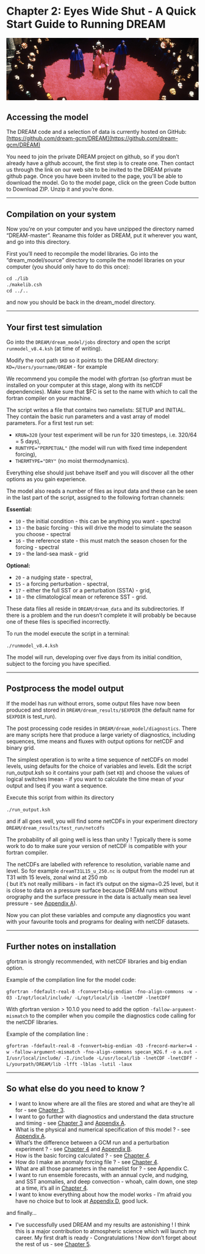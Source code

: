 # Chapter 2: Eyes Wide Shut - A Quick Start Guide to Running DREAM
![chapter 2 fig](./img/chapter_2.png)

## Accessing the model
The DREAM code and a selection of data is currently hosted on GitHub:
[https://github.com/dream-gcm/DREAM](https://github.com/dream-gcm/DREAM)

You need to join the private DREAM project on github, so if you don’t already have a github account, the first step is to create one. Then contact us through the link on our web site to be invited to the DREAM private github page. Once you have been invited to the page, you’ll be able to download the model. Go to the model page, click on the green Code button to Download ZIP. Unzip it and you’re done. 

---
## Compilation on your system
Now you’re on your computer and you have unzipped the directory named “DREAM-master”. Reaname this folder as DREAM, put it wherever you want, and go into this directory. 

First you’ll need to recompile the model libraries. Go into the “dream_model/source” directory to compile the model libraries on your computer (you should only have to do this once):

```
cd ./lib
./makelib.csh
cd ../..
````

and now you should be back in the dream_model directory.

---
## Your first test simulation
Go into the `DREAM/dream_model/jobs` directory and open the script `runmodel_v8.4.ksh` (at time of writing).

Modify the root path `$KD` so it points to the DREAM directory:
`KD=/Users/yourname/DREAM` - for example

We recommend you compile the model with gfortran (so gfortran must be installed on your computer at this stage, along with its netCDF dependencies). Make sure that $FC is set to the name with which to call the fortran compiler on your machine.

The script writes a file that contains two namelists: SETUP and INITIAL. They contain the basic run parameters and a vast array of model parameters. For a first test run set:

* `KRUN=320` (your test experiment will be run for 320 timesteps, i.e. 320/64 = 5 days),
* `RUNTYPE="PERPETUAL"` (the model will run with fixed time independent forcing),
* `THERMTYPE="DRY"` (no moist thermodynamics).

Everything else should just behave itself and you will discover all the other options as you gain experience. 

The model also reads a number of files as input data and these can be seen in the last part of the script, assigned to the following fortran channels:

__Essential:__ 
* `10` - the initial condition - this can be anything you want - spectral
* `13` - the basic forcing - this will drive the model to simulate the season you choose - spectral
* `16` - the reference state - this must match the season chosen for the forcing - spectral
* `19` - the land-sea mask - grid

__Optional:__
* `20` - a nudging state - spectral,
* `15` - a forcing perturbation - spectral,
* `17` - either the full SST or a perturbation (SSTA) - grid,
* `18` - the climatological mean or reference SST - grid.

These data files all reside in `DREAM/dream_data` and its subdirectories. If there is a problem and the run doesn’t complete it will probably be because one of these files is specified incorrectly. 

To run the model execute the script in a terminal:

`./runmodel_v8.4.ksh`

The model will run, developing over five days from its initial condition, subject to the forcing you have specified.

---
## Postprocess the model output
If the model has run without errors, some output files have now been produced and stored in `DREAM/dream_results/$EXPDIR`  (the default name for `$EXPDIR` is test_run).

The post processing code resides in `DREAM/dream_model/diagnostics`. There are many scripts here that produce a large variety of diagnostics, including sequences, time means and fluxes with output options for netCDF and binary grid. 

The simplest operation is to write a time sequence of netCDFs on model levels, using defaults for the choice of variables and levels. Edit the script run_output.ksh so it contains your path (set `KD`) and choose the values of logical switches lmean - if you want to calculate the time mean of your output and lseq if you want a sequence. 

Execute this script from within its directory

`./run_output.ksh`

and if all goes well, you will find some netCDFs in your experiment directory `DREAM/dream_results/test_run/netcdfs`

The probability of all going well is less than unity !  Typically there is some work to do to make sure your version of netCDF is compatible with your fortran compiler. 

The netCDFs are labelled with reference to resolution, variable name and level. So for example `dreamT31L15_u_250.nc` is output from the model run at T31 with 15 levels, zonal wind at 250 mb  
( but it’s not really millibars - in fact it’s output on the sigma=0.25 level, but it is close to data on a pressure surface because DREAM runs without orography and the surface pressure in the data is actually mean sea level pressure - see [Appendix A](https://dreamusermanual.readthedocs.io/en/latest/AppendixA.html)).

Now you can plot these variables and compute any diagnostics you want with your favourite tools and programs for dealing with netCDF datasets.

---
## Further notes on installation
gfortran is strongly recommended, with netCDF libraries and big endian option. 

Example of the compilation line for the model code: 

```
gfortran -fdefault-real-8 -fconvert=big-endian -fno-align-commons -w -O3 -I/opt/local/include/ -L/opt/local/lib -lnetCDF -lnetCDFf
```

With gfortran version > 10.1.0 you need to add the option `-fallow-argument-mismatch` to the compiler when you compile the diagnostics code calling for the netCDF libraries. 

Example of the compilation line : 

```
gfortran -fdefault-real-8 -fconvert=big-endian -O3 -frecord-marker=4 -w -fallow-argument-mismatch -fno-align-commons specan_W2G.f -o a.out -I/usr/local/include/ -I./include -L/usr/local/lib -lnetCDF -lnetCDFf -L/yourpath/DREAM/lib -lfft -lblas -lutil -laux
```
---
## So what else do you need to know ?
* I want to know where are all the files are stored and what are they’re all for - see [Chapter 3](https://dreamusermanual.readthedocs.io/en/latest/Chapter3.html).
* I want to go further with diagnostics and understand the data structure and timing - see [Chapter 3](https://dreamusermanual.readthedocs.io/en/latest/Chapter3.html) and [Appendix A](https://dreamusermanual.readthedocs.io/en/latest/AppendixA.html).
* What is the physical and numerical specification of this model ? - see [Appendix A](https://dreamusermanual.readthedocs.io/en/latest/AppendixA.html).
* What’s the difference between a GCM run and a perturbation experiment ? - see [Chapter 4](https://dreamusermanual.readthedocs.io/en/latest/Chapter4.html) and [Appendix B](https://dreamusermanual.readthedocs.io/en/latest/AppendixB.html).
* How is the basic forcing calculated ? - see [Chapter 4](https://dreamusermanual.readthedocs.io/en/latest/Chapter4.html).
* How do I make an anomaly forcing file ? - see [Chapter 4](https://dreamusermanual.readthedocs.io/en/latest/Chapter4.html).
* What are all those parameters in the namelist for ? - see Appendix C.
* I want to run ensemble forecasts, with an annual cycle, and nudging, and SST anomalies, and deep convection - whoah, calm down, one step at a time, it’s all in [Chapter 4](https://dreamusermanual.readthedocs.io/en/latest/Chapter4.html). 
* I want to know everything about how the model works - I’m afraid you have no choice but to look at [Appendix D](https://dreamusermanual.readthedocs.io/en/latest/AppendixD.html), good luck.

and finally…

* I’ve successfully used DREAM and my results are astonishing ! I think this is a major contribution to atmospheric science which will launch my career. My first draft is ready - Congratulations ! Now don’t forget about the rest of us - see [Chapter 5](https://dreamusermanual.readthedocs.io/en/latest/Chapter5.html).



